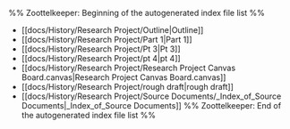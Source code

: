 %% Zoottelkeeper: Beginning of the autogenerated index file list  %%
-  [[docs/History/Research Project/Outline|Outline]]
-  [[docs/History/Research Project/Part 1|Part 1]]
-  [[docs/History/Research Project/Pt 3|Pt 3]]
-  [[docs/History/Research Project/pt 4|pt 4]]
-  [[docs/History/Research Project/Research Project Canvas Board.canvas|Research Project Canvas Board.canvas]]
-  [[docs/History/Research Project/rough draft|rough draft]]
-  [[docs/History/Research Project/Source Documents/_Index_of_Source Documents|_Index_of_Source Documents]]
%% Zoottelkeeper: End of the autogenerated index file list  %%
